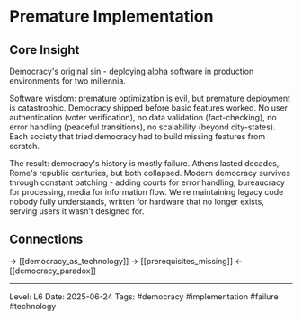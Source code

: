 # Premature Implementation

## Core Insight
Democracy's original sin - deploying alpha software in production environments for two millennia.

Software wisdom: premature optimization is evil, but premature deployment is catastrophic. Democracy shipped before basic features worked. No user authentication (voter verification), no data validation (fact-checking), no error handling (peaceful transitions), no scalability (beyond city-states). Each society that tried democracy had to build missing features from scratch.

The result: democracy's history is mostly failure. Athens lasted decades, Rome's republic centuries, but both collapsed. Modern democracy survives through constant patching - adding courts for error handling, bureaucracy for processing, media for information flow. We're maintaining legacy code nobody fully understands, written for hardware that no longer exists, serving users it wasn't designed for.

## Connections
→ [[democracy_as_technology]]
→ [[prerequisites_missing]]
← [[democracy_paradox]]

---
Level: L6
Date: 2025-06-24
Tags: #democracy #implementation #failure #technology